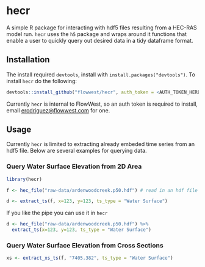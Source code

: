 # hecr 

A simple R package for interacting with hdf5 files resulting from a HEC-RAS 
model run. `hecr` uses the `h5` package and wraps around it functions that enable 
a user to quickly query out desired data in a tidy dataframe format.

## Installation 

The install required `devtools`, install with `install.packages("devtools")`.
To install `hecr` do the following:

```r 
devtools::install_github("flowwest/hecr", auth_token = <AUTH_TOKEN_HERE>)
```

Currently `hecr` is internal to FlowWest, so an auth token is required to install, 
email [erodriguez@flowwest.com](erodriguez@flowwest.com) for one.

## Usage 

Currently `hecr` is limited to extracting already embeded time series from 
an hdf5 file. Below are several examples for querying data. 

### Query Water Surface Elevation from 2D Area

```r 
library(hecr) 

f <- hec_file("raw-data/ardenwoodcreek.p50.hdf") # read in an hdf file 

d <- extract_ts(f, x=123, y=123, ts_type = "Water Surface")
```

If you like the pipe you can use it in `hecr`

```r
d <- hec_file("raw-data/ardenwoodcreek.p50.hdf") %>% 
  extract_ts(x=123, y=123, ts_type = "Water Surface")
```

### Query Water Surface Elevation from Cross Sections 

```r
xs <- extract_xs_ts(f, "7405.382", ts_type = "Water Surface")
```

